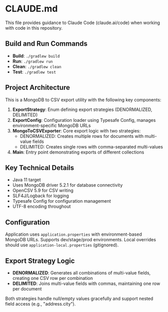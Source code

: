 # CLAUDE.md

This file provides guidance to Claude Code (claude.ai/code) when working with code in this repository.

## Build and Run Commands

- **Build**: `./gradlew build`
- **Run**: `./gradlew run`
- **Clean**: `./gradlew clean`
- **Test**: `./gradlew test`

## Project Architecture

This is a MongoDB to CSV export utility with the following key components:

1. **ExportStrategy**: Enum defining export strategies (DENORMALIZED, DELIMITED)
2. **ExportConfig**: Configuration loader using Typesafe Config, manages environment-specific MongoDB URLs
3. **MongoToCSVExporter**: Core export logic with two strategies:
   - DENORMALIZED: Creates multiple rows for documents with multi-value fields
   - DELIMITED: Creates single rows with comma-separated multi-values
4. **Main**: Entry point demonstrating exports of different collections

## Key Technical Details

- Java 11 target
- Uses MongoDB driver 5.2.1 for database connectivity
- OpenCSV 5.9 for CSV writing
- SLF4J/Logback for logging
- Typesafe Config for configuration management
- UTF-8 encoding throughout

## Configuration

Application uses `application.properties` with environment-based MongoDB URLs. Supports dev/stage/prod environments. Local overrides should use `application-local.properties` (gitignored).

## Export Strategy Logic

- **DENORMALIZED**: Generates all combinations of multi-value fields, creating one CSV row per combination
- **DELIMITED**: Joins multi-value fields with commas, maintaining one row per document

Both strategies handle null/empty values gracefully and support nested field access (e.g., "address.city").